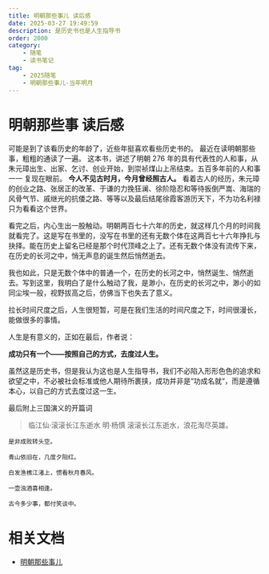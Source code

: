 ```yaml
---
title: 明朝那些事儿 读后感 
date: 2025-03-27 19:49:59
description: 是历史书也是人生指导书
order: 2000
category:
    - 随笔
    - 读书笔记
tag: 
    - 2025随笔
    - 明朝那些事儿·当年明月
---
```


# 明朝那些事 读后感
可能是到了该看历史的年龄了，近些年挺喜欢看些历史书的。
最近在读明朝那些事，粗粗的通读了一遍。
这本书，讲述了明朝 276 年的具有代表性的人和事，从 朱元璋出生、出家、乞讨、创业开始，到崇祯煤山上吊结束。五百多年前的人和事一一 复现在眼前。
**今人不见古时月，今月曾经照古人。** 
看着古人的经历，朱元璋的创业之路、张居正的改革、于谦的力挽狂澜、徐阶隐忍和等待扳倒严嵩、海瑞的风骨气节、戚继光的抗倭之路、等等以及最后结尾徐霞客游历天下，不为功名利禄只为看看这个世界。

看完之后，内心生出一股触动。明朝两百七十六年的历史，就这样几个月的时间我就看完了。这是写在书里的，没写在书里的还有无数个体在这两百七十六年挣扎与抉择。能在历史上留名已经是那个时代顶峰之上了。还有无数个体没有流传下来，在历史的长河之中，悄无声息的诞生然后悄然逝去。

我也如此，只是无数个体中的普通一个，在历史的长河之中，悄然诞生、悄然逝去。写到这里，我明白了是什么触动了我，是渺小，在历史的长河之中，渺小的如同尘埃一般，视野拔高之后，仿佛当下也失去了意义。

拉长时间尺度之后，人生很短暂，可是在我们生活的时间尺度之下，时间很漫长，能做很多的事情。

人生是有意义的，正如在最后，作者说：

**成功只有一个——按照自己的方式，去度过人生。**

虽然这是历史书，但是我认为这也是人生指导书，我们不必陷入形形色色的追求和欲望之中，不必被社会标准或他人期待所裹挟，成功并非是“功成名就“，而是遵循本心，以自己的方式去度过这一生。

最后附上三国演义的开篇词
> 	临江仙·滚滚长江东逝水
> 		  明·杨慎
	滚滚长江东逝水，浪花淘尽英雄。

	是非成败转头空。

	青山依旧在，几度夕阳红。

	白发渔樵江渚上，惯看秋月春风。

	一壶浊酒喜相逢。
	
	古今多少事，都付笑谈中。

# 相关文档 
* [明朝那些事儿](https://weread.qq.com/web/reader/a57325c05c8ed3a57224187)